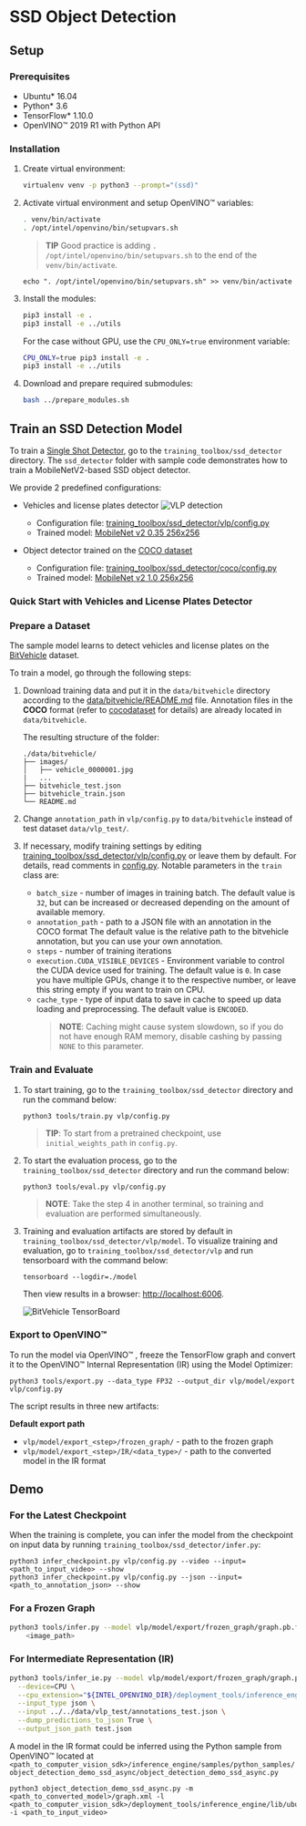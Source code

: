 # SSD Object Detection

## Setup

### Prerequisites

* Ubuntu\* 16.04
* Python\* 3.6
* TensorFlow\* 1.10.0
* OpenVINO™   2019 R1 with Python API


### Installation

1. Create virtual environment:
    ```bash
    virtualenv venv -p python3 --prompt="(ssd)"
    ```

2. Activate virtual environment and setup OpenVINO™   variables:
    ```bash
    . venv/bin/activate
    . /opt/intel/openvino/bin/setupvars.sh
    ```
    > **TIP** Good practice is adding `. /opt/intel/openvino/bin/setupvars.sh` to the end of the `venv/bin/activate`.
    ```
    echo ". /opt/intel/openvino/bin/setupvars.sh" >> venv/bin/activate
    ```

3. Install the modules:
    ```bash
    pip3 install -e .
    pip3 install -e ../utils
    ```
    For the case without GPU, use the `CPU_ONLY=true` environment variable:
    ```bash
    CPU_ONLY=true pip3 install -e .
    pip3 install -e ../utils
    ```

3. Download and prepare required submodules:
    ```bash
    bash ../prepare_modules.sh
    ```

## Train an SSD Detection Model

To train a [Single Shot Detector](https://arxiv.org/abs/1512.02325), go to the
`training_toolbox/ssd_detector` directory. The `ssd_detector` folder with sample code
demonstrates how to train a MobileNetV2-based SSD object detector.

We provide 2 predefined configurations:
* Vehicles and license plates detector
  ![VLP detection](vlp/docs/sample.jpg "Example of VLP detector inference")

  - Configuration file: [training_toolbox/ssd_detector/vlp/config.py](vlp/config.py)
  - Trained model: [MobileNet v2 0.35 256x256](https://download.01.org/opencv/openvino_training_extensions/models/ssd_detector/ssd-mobilenet-v2-0.35.1-barrier-256x256-0123.tar.gz)

* Object detector trained on the [COCO dataset](../../data/coco/README.md)
  - Configuration file: [training_toolbox/ssd_detector/coco/config.py](coco/config.py)
  - Trained model: [MobileNet v2 1.0 256x256](https://www.myqnapcloud.com/smartshare/6d62i0464l6p7019t3wz2891_6ku3ACR)

### Quick Start with Vehicles and License Plates Detector

### Prepare a Dataset

The sample model learns to detect vehicles and license plates on the
[BitVehicle](http://iitlab.bit.edu.cn/mcislab/vehicledb/) dataset.

To train a model, go through the following steps:

1. Download training data and put it in the `data/bitvehicle` directory
    according to the [data/bitvehicle/README.md](../../data/bitvehicle/README.md)
    file. Annotation files in the **COCO** format (refer to
    [cocodataset](http://cocodataset.org/#format-data) for details) are already
    located in `data/bitvehicle`.

    The resulting structure of the folder:
    ```
    ./data/bitvehicle/
    ├── images/
    │   ├── vehicle_0000001.jpg
    |   ...
    ├── bitvehicle_test.json
    ├── bitvehicle_train.json
    └── README.md
    ```

2. Change `annotation_path` in `vlp/config.py` to `data/bitvehicle` instead
    of test dataset `data/vlp_test/`.

3. If necessary, modify training settings by editing
    [training_toolbox/ssd_detector/vlp/config.py](vlp/config.py) or leave them by
    default. For details, read comments in
    [config.py](vlp/config.py). Notable parameters in the `train`
    class are:
     * `batch_size` - number of images in training batch. The default value is `32`, but can be increased or decreased depending on the amount of
       available memory.
     * `annotation_path` - path to a JSON file with an annotation in the COCO format
       The default value is the relative path to the bitvehicle annotation, but you
       can use your own annotation.
     * `steps` - number of training iterations
     * `execution.CUDA_VISIBLE_DEVICES` - Environment variable to control the CUDA
       device used for training. The default value is `0`. In case you have
       multiple GPUs, change it to the respective number, or leave this
       string empty if you want to train on CPU.
     * `cache_type` - type of input data to save in cache to speed up data
       loading and preprocessing. The default value is `ENCODED`.
       > **NOTE**: Caching might cause system slowdown, so if you do not have
       enough RAM memory, disable cashing by passing `NONE` to this parameter.


### Train and Evaluate

1. To start training, go to the `training_toolbox/ssd_detector` directory and run the command below:

    ```
    python3 tools/train.py vlp/config.py
    ```

    > **TIP**: To start from a pretrained checkpoint, use `initial_weights_path` in `config.py`.

2. To start the evaluation process, go to the `training_toolbox/ssd_detector` directory and run the command below:

    ```
    python3 tools/eval.py vlp/config.py
    ```


    > **NOTE**: Take the step 4 in another terminal, so training and
    evaluation are performed simultaneously.

3. Training and evaluation artifacts are stored by default in
    `training_toolbox/ssd_detector/vlp/model`.  To visualize training and evaluation, go to
    `training_toolbox/ssd_detector/vlp` and run tensorboard with the command below:

    ```
    tensorboard --logdir=./model
    ```

    Then view results in a browser: [http://localhost:6006](http://localhost:6006).

    ![BitVehicle TensorBoard](vlp/docs/tensorboard.png "TensorBoard for BitVehicle training")


### Export to OpenVINO™  

To run the model via OpenVINO™ , freeze the TensorFlow graph and convert it to the OpenVINO™   Internal Representation (IR) using the Model Optimizer:

```
python3 tools/export.py --data_type FP32 --output_dir vlp/model/export vlp/config.py
```

The script results in three new artifacts:

**Default export path**
- `vlp/model/export_<step>/frozen_graph/` - path to the frozen graph
- `vlp/model/export_<step>/IR/<data_type>/` - path to the converted model in the IR format


## Demo

### For the Latest Checkpoint

When the training is complete, you can infer the model from the checkpoint on
input data by running `training_toolbox/ssd_detector/infer.py`:

```
python3 infer_checkpoint.py vlp/config.py --video --input=<path_to_input_video> --show
python3 infer_checkpoint.py vlp/config.py --json --input=<path_to_annotation_json> --show
```

### For a Frozen Graph

```Bash
python3 tools/infer.py --model vlp/model/export/frozen_graph/graph.pb.frozen \
    <image_path>
```

### For Intermediate Representation (IR)

```Bash
python3 tools/infer_ie.py --model vlp/model/export/frozen_graph/graph.pb.frozen \
  --device=CPU \
  --cpu_extension="${INTEL_OPENVINO_DIR}/deployment_tools/inference_engine/lib/intel64/libcpu_extension_avx2.so" \
  --input_type json \
  --input ../../data/vlp_test/annotations_test.json \
  --dump_predictions_to_json True \
  --output_json_path test.json
```

A model in the IR format could be inferred using the Python sample from OpenVINO™  located at `<path_to_computer_vision_sdk>/inference_engine/samples/python_samples/object_detection_demo_ssd_async/object_detection_demo_ssd_async.py`

```
python3 object_detection_demo_ssd_async.py -m <path_to_converted_model>/graph.xml -l <path_to_computer_vision_sdk>/deployment_tools/inference_engine/lib/ubuntu_16.04/intel64/libcpu_extension_avx2.so -i <path_to_input_video>
```
